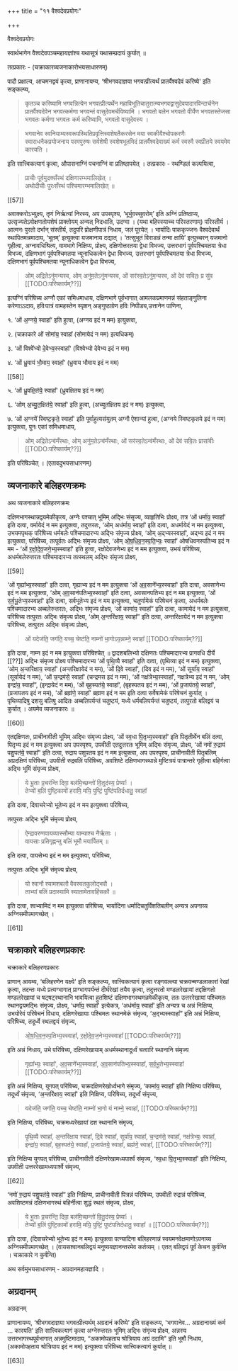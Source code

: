 +++
title = "११ वैश्वदेवप्रयोगः"

+++


वैश्वदेवप्रयोगः

स्वार्थभागेन वैश्वदेवपञ्चमहायज्ञांश्च यथासूत्रं यथासम्प्रदायं कुर्यात् ॥

तत्प्रकारः - (चक्राकारव्यजनाकारोभयसाधारणम्)

पादौ प्रक्षाल्य, आचमनद्वयं कृत्वा, प्राणानायम्य, ‘श्रीभगवदाज्ञया भगवत्प्रीत्यर्थं प्रातर्वैश्वदेवं करिष्ये' इति सङ्कल्प्य,

> कृतञ्च करिष्यामि भगवन्नित्येन भगवत्प्रीत्यर्थेन महाविभूतिचातुरात्म्यभगवद्वासुदेवपादारविन्दार्चनेन प्रातर्वैश्वदेवेन भगवत्कर्मणा भगवन्तं वासुदेवमर्चयिष्यामि । भगवतो बलेन भगवतो वीर्येण भगवतस्तेजसा भगवतः कर्मणा भगवतः कर्म करिष्यामि, भगवतो वासुदेवस्य ।

> भगवानेव स्वनियाम्यस्वरूपस्थितिप्रवृत्तिस्वशेषतैकरसेन मया स्वकीयैश्चोपकरणैः स्वाराधनैकप्रयोजनाय परमपुरुषः सर्वशेषी स्वशेषभूतमिदं प्रातर्वैश्वदेवाख्यं कर्म स्वस्मै स्वप्रीतये स्वयमेव कारयति । 

इति सात्त्विकत्यागं कृत्वा, औपासनाग्निं पचनाग्निं वा प्रतिष्ठापयेत् । तत्प्रकारः - स्थण्डिलं कल्पयित्वा,

> प्राचीः पूर्वमुदक्सँस्थं दक्षिणारम्भमालिखेत् ।  
अथोदीचीः पुरःसँस्थं पश्चिमारम्भमालिखेत् ॥

[[57]]

अवाक्करोऽभ्युक्ष्य, तृणं निर्ऋत्यां निरस्य, अप उपस्पृश्य, ‘भूर्भुवस्सुवरोम्’ इति अग्निं प्रतिष्ठाप्य, उत्सृज्यतेऽवोक्षणतोयशेषं प्राक्तोयम् अन्यत् निदधाति, उदग्वा । (यथा बहिस्स्याच्च परिस्तरणाम्) परिस्तीर्य । आत्मनः पुरतो दर्भान् संस्तीर्य, तदुपरि प्रोक्षणीपात्रं निधाय, जलं पूरयेत् । भार्यादिः पाककृज्जनः वैश्वदेवार्थं स्थापितमन्नमादाय, ‘भूतम्’ इत्युक्त्वा यजमानाय दद्यात् । ‘तत्सुभूतं विराडन्नं तन्मा क्षायि’ इत्युच्चरन् यजमानो गृहीत्वा, अग्नावधिश्रित्य, वामभागे निक्षिप्य, प्रोक्ष्य, दक्षिणोत्तरतया द्वेधा विभज्य, उत्तरभागं पूर्वपश्चिमतया त्रेधा विभज्य, दक्षिणभागं पूर्वपश्चिमतया न्यूनाधिकत्वेन द्वेधा विभज्य, उत्तरभागं पूर्वपश्चिमतया त्रेधा विभज्य, दक्षिणभागं पूर्वपश्चिमतया न्यूनाधिकत्वेन द्वेधा विभज्य, 

> ओम् अदि॒तेऽनु॑मन्यस्व, ओम् अनु॑म॒तेऽनु॑मन्यस्व, ओं सर॑स्व॒तेऽनु॑म॒न्यस्व, ओं देव॑ सवितः॒ प्र सु॑व [[TODO:परिष्कार्यम्??]] 

इत्यग्निं परिषिच्य अग्नौ एकां समिधमाधाय, दक्षिणभागे पूर्वभागात् आमलकप्रमाणमन्नं संहताङ्गुलिना करेणाऽऽदाय, हविःपात्रं वामहस्तेन स्पृशन् अङ्गुष्ठाग्रेण हविः निपीड्य,उत्तानेन पाणिना,

१. ‘ओं अ॒ग्नये॒ स्वाहा᳚’ इति हुत्वा, (अग्नय इदं न मम) इत्युक्त्वा,

२. (चक्राकारे ओं सोमा॑य॒ स्वाहा᳚ (सोमायेदं न मम) इत्यधिकम्)

३. ‘ओं विश्वे᳚भ्यो दे॒वेभ्य॒स्स्वाहा᳚' (विश्वेभ्यो देवेभ्य इदं न मम)

४. ‘ओं ध्रु॒वाय॑ भौ॒माय॒ स्वाहा᳚' (ध्रुवाय भौमाय इदं न मम)

[[58]]

५. ‘ओं ध्रु॒वक्षि॒त॑ये॒ स्वाहा᳚' (ध्रुवक्षितय इदं न मम)

६. ‘ओम् अ॒च्यु॒त॒क्षित॑ये॒ स्वाहा᳚' इति हुत्वा, (अच्युतक्षितय इदं न मम) इत्युक्त्वा,

७. ‘ओं अ॒ग्नये᳚ स्विष्ट॒कृते॒ स्वाहा᳚' इति पूर्वाहुत्यसंयुतम् अग्नौ ऐशान्यां हुत्वा, (अग्नये स्विष्टकृतये इदं न मम) इत्युक्त्वा, पुनः एकां समिधमाधाय,

> ओम् अदि॒तेऽन्व॑मँस्थाः, ओम् अनु॑म॒तेऽन्व॑मँस्थाः, ओं सर॑स्व॒तेऽन्व॑मँस्थाः, ओं देव॑ सवि॒तः प्रासा॑वीः [[TODO:परिष्कार्यम्??]]

इति परिषिञ्चेत् । (एतावदुभयसाधारणम्)

## व्यजनाकारे बलिहरणक्रमः

अथ व्यजनाकारे बलिहरणक्रमः

दक्षिणभागस्थान्नद्वयमेकीकृत्य, अग्नेः पश्चात् भूमिम् अद्भिः संसृज्य, व्याहृतिभिः प्रोक्ष्य, तत्र ‘ओं धर्मा॑य॒ स्वाहा᳚' इति दत्वा, वर्मायेदं न मम इत्युक्त्वा, तदुत्तरतः, ‘ओम् अध॑र्माय॒ स्वाहा᳚’ इति दत्वा, अधर्मायेदं न मम इत्युक्त्वा, उभयमपृथक् परिषिच्य धर्मबलेः पश्चिमादारभ्य अद्भिः संमृज्य प्रोक्ष्य, ‘ओम् अ॒द्भ्यस्स्वाहा᳚’, अद्भ्य इदं न मम इत्युक्त्वा, परिषिच्य, तत्पूर्वतः अद्भिः संमृज्य प्रोक्ष्य, ‘ओम् ओ॒ष॒धि॒व॒॒न॒स्प॒ति॒भ्यः॒ स्वाहा᳚’ ओषधिवनस्पतिभ्य इदं न मम - ‘ओं र॒क्षो॒दे॒व॒जने॒भ्य॒स्स्वाहा᳚' इति हुत्वा, रक्षोदेवजनेभ्य इदं न मम इत्युक्त्वा, उभयं परिषिच्य, अधर्मबलेरुत्तरतः पश्चिमादारभ्य तत्स्थलम् अद्भिः संमृज्य प्रोक्ष्य,

[[59]]

‘ओं गृह्या᳚भ्य॒स्स्वाहा᳚' इति दत्वा, गृह्याभ्य इदं न मम इत्युक्त्वा ‘ओं अ॒व॒साने᳚भ्य॒स्स्वाहा᳚' इति दत्वा, अवसानेभ्य इदं न मम इत्युक्त्वा, ‘ओम् अ॒व॒सान॑पतिभ्य॒स्स्वाहा᳚' इति दत्वा, अवसानपतिभ्य इदं न मम इत्युक्त्वा, ‘ओं स॒र्व॒भू॒तेभ्य॒स्स्वाहा᳚' इति दत्वा, सर्वभूतेभ्य इदं न मम इत्युक्त्वा, चतुर्णामेकं परिषेचनं कृत्वा, अधर्मबलेः पश्चिमादारभ्य अब्बलेरुत्तरतः, अद्भिः संमृज्य प्रोक्ष्य, ‘ओं कामा॑य॒ स्वाहा᳚” इति दत्वा, कामायेदं न मम इत्युक्त्वा, परिषिच्य तत्पुरतः अद्भिः संमृज्य प्रोक्ष्य, ‘ओम् अ॒न्तरि॑क्षाय॒ स्वाहा᳚” इति दत्वा, अन्तरिक्षायेदं न मम इत्युक्त्वा परिषिच्य, तत्पुरतः अद्भिः संमृज्य प्रोक्ष्य, 

> ओं यदेज॑ति॒ जग॑ति॒ यच्च॒ चेष्ट॑ति॒ नाम्नो॑ भा॒गोऽय॒न्नाम्ने॒ स्वाहा᳚ [[TODO:परिष्कार्यम्??]] 

इति दत्वा, नाम्न इदं न मम इत्युक्त्वा परिषिश्चेत् ॥ द्वादशबलिभ्यो दक्षिणतः पश्चिमादारभ्य प्रागवधि दीर्ये [[??]] अद्भिः संमृज्य प्रोक्ष्य पश्चिमादारभ्य ‘ओं पृ॒थि॒व्यै स्वाहा᳚' इति दत्वा, (पृथिव्या इदं न मम) इत्युक्त्वा, ‘ओम् अ॒न्तरि॑क्षाय॒ स्वाहा᳚' (अन्तरिक्षायेदं न मम), ‘ओं दि॒वे स्वाहा᳚’, (दिव इदं न मम), ‘ओं सूर्या॑य॒ स्वाहा᳚' (सूर्यायेदं न मम), ‘ओं च॒न्द्रम॑से॒ स्वाहा᳚’ (चन्द्रमस इदं न मम), ‘ओं नक्ष॑त्रेभ्य॒स्स्वाहा᳚’, नक्षत्रेभ्य इदं न मम, ‘ओम् इन्द्रा॑य॒ स्वाहा᳚”, (इन्द्रायेदं न मम), ‘ओं बृह॒स्पत॑ये॒ स्वाहा᳚’, (बृहस्पतय इदं न मम), ‘ओं प्र॒जाप॑तये॒ स्वाहा᳚', (प्रजापतय इदं न मम), ‘ओं ब्रह्म॑णे॒ स्वाहा᳚' ब्रह्मण इदं न मम इति दत्वा सर्वेषामेकं परिषेचनं कुर्यात् । पृथिव्यादिषु दशसु बलिषु आदितः अब्बलिपर्यन्तं चतुष्टयं, मध्ये धर्मबलिपर्यन्तं चतुष्टयं, तत्पुरतो बलिद्वयं च कुर्यात् । अयमेव व्यजनाकारः ॥ 

[[60]]

एतद्दक्षिणतः, प्राचीनावीती भूमिम् अद्भिः संमृज्य प्रोक्ष्य, ‘ओं स्व॒धा पि॒तृभ्य॒स्स्वाहा᳚’ इति पितृतीर्थेन बलिं दत्वा, पितृभ्य इदं न मम इत्युक्त्वा अप उपस्पृश्य, उपवीती एतदुत्तरतः भूमिम् अद्भिः संमृज्य, प्रोक्ष्य, ‘ओं नमो॑ रु॒द्राय॑ पशु॒पत॑ये॒ स्वाहा᳚” इति दत्वा, रुद्राय पशुपतय इदं न मम इत्युक्त्वा, अप उपस्पृश्य, प्राचीनावीती पितृबलिम् अप्रदक्षिणं परिषिच्य, उपवीती रुद्रबलिं परिषिच्य, अवशिष्टे दक्षिणभागस्थान्ने मुष्टित्रयं पात्रान्तरे गृहीत्वा बहिर्गत्वा अद्भिः भूमिं संमृज्य प्रोक्ष्य, 

> ये भू॒ताः प्र॒चर॑न्ति दिवा॒ बल॑मि॒च्छन्तो॑ वि॒तुद॑स्य॒ प्रेष्याः᳚ ।  
तेभ्यो॑ ब॒लिं पु॑ष्टि॒कामो॑ हरामि॒ मयि॒ पुष्टिं॒ पुष्टि॑पतिर्दधातु॒ स्वाहा᳚

इति दत्वा, दिवाचरेभ्यो भूतेभ्य इदं न मम इत्युक्त्वा परिषिच्य,

तत्पुरतः अद्भिः भूमिं संमृज्य प्रोक्ष्य, 

> ऐन्द्रावरुणवायव्यास्सौम्या याम्याश्च नैर्ऋताः ।  
वायसाः प्रतिगृह्णन्तु बलिं भूमौ मयार्पितम् ॥ 

इति दत्वा, वायसेभ्य इदं न मम इत्युक्त्वा, परिषिच्य,

तत्पुरतः अद्भिः भूमिं संमृज्य प्रोक्ष्य, 

> यो श्वानौ श्यामशबलौ वैवस्वतकुलोद्भवौ ।  
ताभ्यां बलिं प्रदास्यामि स्यातामेतावहिंसकौ ॥ 

इति दत्वा, श्वभ्यामिदं न मम इत्युक्त्वा परिषिच्य, भार्यादिना धर्मादिचतुर्विंशतिबलीन् अन्यत्र अपनाय्य अग्निसमीपमागच्छेत् ।

[[61]]

## चक्राकारे बलिहरणप्रकारः

चक्राकारे बलिहरणप्रकारः

प्राणान् आयम्य, ‘बलिहरणेन यक्ष्ये' इति सङ्कल्प्य, सात्त्विकत्यागं कृत्वा रङ्गवल्ल्या चक्रवन्मण्डलाकारां रेखां कृत्वा, तदन्तः मध्ये प्रत्यग्भागात् प्राग्भागपर्यन्तं दीर्घरेखां तयैव कृत्वा, तदुत्तरतो मण्डलरेखायां तद्दक्षिणतो मण्डलरेखायां च षट्षट्स्थानानि भावयित्वा हुतशिष्टं दक्षिणभागस्थमन्नमेकीकृत्य, ततः उत्तररेखायां पश्चिमतः स्थानद्वयमद्भिः संमृज्य, प्रोक्ष्य, ‘धर्मा॑य॒ स्वाहा᳚' इत्येकत्र, ‘अध॑र्माय॒ स्वाहा᳚’ इति अन्यत्र च अन्नं निक्षिप्य, उभयोरेवं परिषेचनं विधाय, दक्षिणरेखायाः पश्चिमतः स्थानमेकं संमृज्य, ‘अ॒द्भ्यस्स्वाहा᳚” इति अन्नं निक्षिप्य, परिषिच्य, तदूर्ध्वे स्थलद्वयं संमृज्य, 

> ओ॒ष॒धि॒व॒न॒स्प॒तिभ्य॒स्स्वाहा᳚, र॒क्षो॒दे॒व॒ज॒नेभ्य॒स्स्वाहा᳚ [[TODO:परिष्कार्यम्??]] 

इति अन्नं निधाय, उभे परिषिच्य, दक्षिणरेखायाम् अधर्मस्थानादूर्ध्वं चत्वारि स्थानानि संमृज्य 

> गृह्या᳚भ्यः॒ स्वाहा᳚', अ॒व॒साने᳚भ्य॒स्स्वाहा᳚, अ॒व॒सान॑पतिभ्य॒स्स्वाहा᳚, स॒र्व॒भू॒तेभ्य॒स्स्वाहा᳚ [[TODO:परिष्कार्यम्??]]

इति अन्नं निक्षिप्य, युगपत् परिषिच्य, चक्रदक्षिणरेखोर्ध्वभागे संमृज्य, ‘कामा॑य॒ स्वाहा᳚’ इति निक्षिप्य परिषिच्य, तदूर्ध्वं संमृज्य, ‘अ॒न्तरि॑क्षाय॒ स्वाहा᳚' इति निक्षिप्य, परिषिच्य, तदूर्ध्वं संमृज्य, 

> यदेज॑ति॒ जग॑ति॒ यच्च॒ चेष्ट॑ति॒ नाम्नो॑ भा॒गो यं नाम्ने॒ स्वाहा᳚, [[TODO:परिष्कार्यम्??]]

इति निक्षिप्य, परिषिच्य, चक्रमध्यरेखायां दश स्थानानि संमृज्य, 

> पृ॒थि॒व्यै स्वाहा᳚, अ॒न्तरि॑क्षाय स्वाहा᳚, दि॒वे स्वाहा᳚, सूर्या॑य॒ स्वाहा᳚, च॒न्द्रम॑से॒ स्वाहा᳚, नक्ष॑त्रेभ्यः॒ स्वाहा᳚, इन्द्रा॑य॒ स्वाहा᳚, बृह॒स्पत॑ये॒ स्वाहा᳚, प्र॒जाप॑तये॒ स्वाहा᳚, ब्रह्म॑णे॒ स्वाहा᳚, [[TODO:परिष्कार्यम्??]] 

इति निक्षिप्य युगपत् परिषिच्य, प्राचीनावीती दक्षिणरेखामध्यपार्श्वं संमृज्य, ‘स्व॒धा पि॒तृभ्य॒स्स्वाहा᳚' इति निक्षिप्य, उपवीती उत्तररेखामध्यपार्श्वे संमृज्य, 

[[62]]

‘नमो॑ रु॒द्राय॑ पशु॒पत॑ये॒ स्वाहा᳚” इति निक्षिप्य, प्राचीनावीती पित्रन्नं परिषिच्य, उपवीती रुद्रान्नं परिषिच्य, अवशिष्टमन्नं दक्षिणभागस्थं बहिर्नीत्वा शुद्धं स्थलं संमृज्य, प्रोक्ष्य, 

> ये भू॒ताः प्र॒चर॑न्ति॒ दिवा॒ बल॑मि॒च्छन्तो॑ वि॒तु॒द॑स्य॒ प्रेष्याः᳚ ।  
तेभ्यो॑ ब॒लिं पु॑ष्टि॒कामो॑ हरामि॒ मयि॒ पुष्टिं॒ पुष्ट॑पतिर्दधातु॒ स्वाहा᳚ ॥ [[TODO:परिष्कार्यम्??]]

इति दत्वा, (दिवाचरेभ्यो भूतेभ्य इदं न मम) इत्युक्त्वा पत्न्यादिना बलिहरणान्नं स्वयमनवेक्षमाणोऽपनाय्य अग्निसमीपमागच्छेत् । (वायसश्वानबलिद्वयं मनुष्ययज्ञानन्तरमेव कर्तव्यम् । एतत् बलिद्वयं पूर्वं केचन कुर्वन्ति । चक्राकारे न कुर्वन्ति)

अथ सर्वमुभयसाधारणम् - अग्रदानमहायज्ञादि ।

## अग्रदानम्

अग्रदानम्

प्राणानायम्य, ‘श्रीभगवदाज्ञया भगवत्प्रीत्यर्थम् अग्रदानं करिष्ये' इति सङ्कल्प्य, 'भगवानेव... अग्रदानाख्यं कर्म ... कारयति' इति सात्त्विकत्यागं कृत्वा अग्नेरुत्तरतः भूमिम् अद्भिः संमृज्य प्रोक्ष्य, अन्नस्य उत्तरभागस्थपूर्वभागात् अन्नमुष्टिमादाय, “अकामोपहताय श्रोत्रियाय अग्रं ददामि" इति भूमौ निधाय, (अकामोपहताय श्रोत्रियाय इदं न मम) इत्युक्त्वा परिषिच्य सात्त्विकत्यागं कुर्यात् ॥

[[63]]